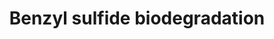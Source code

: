 ---
annotations:
- type: Pathway Ontology
  value: xenobiotics biodegradation pathway
authors:
- Egonw
- Khanspers
- Eweitz
description: Pathway from Figure 1 from Tam et al. which references the EnviPath pathway
  at https://envipath.org/package/32de3cf4-e3e6-4168-956e-32fa5ddb0ce1/pathway/9508ba2f-26d2-422c-888d-da2de9fe6aca
last-edited: 2021-11-17
organisms:
- Homo sapiens
redirect_from:
- /index.php/Pathway:WP5131
- /instance/WP5131
schema-jsonld:
- '@context': https://schema.org/
  '@id': https://wikipathways.github.io/pathways/WP5131.html
  '@type': Dataset
  creator:
    '@type': Organization
    name: WikiPathways
  description: Pathway from Figure 1 from Tam et al. which references the EnviPath
    pathway at https://envipath.org/package/32de3cf4-e3e6-4168-956e-32fa5ddb0ce1/pathway/9508ba2f-26d2-422c-888d-da2de9fe6aca
  keywords:
  - dibenzyl
  - benzyl sulfide
  - benzyl thiol
  - sulfoxide
  - solfone
  - benzaldehyde
  - disulfide
  license: CC0
  name: Benzyl sulfide biodegradation
seo: CreativeWork
title: Benzyl sulfide biodegradation
wpid: WP5131
---